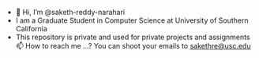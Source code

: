 - 👋 Hi, I’m @saketh-reddy-narahari
- I am a Graduate Student in Computer Science at University of Southern California
- This repository is private and used for private projects and assignments
📫 How to reach me ...? You can shoot your emails to sakethre@usc.edu

